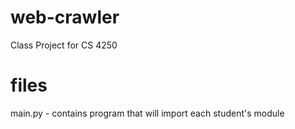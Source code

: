 # web-crawler
Class Project for CS 4250

# files
main.py - contains program that will import each student's module